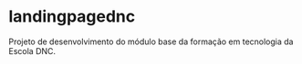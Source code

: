 # landingpagednc
Projeto de desenvolvimento do módulo base da formação em tecnologia da Escola DNC.
